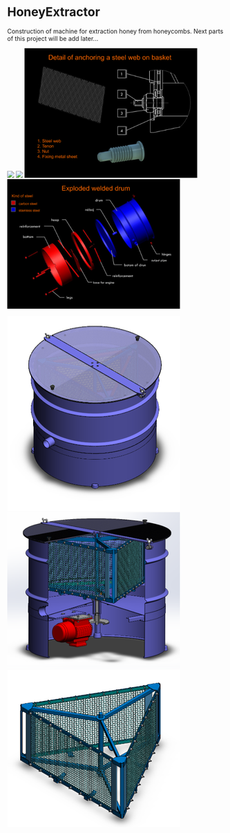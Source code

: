 # HoneyExtractor
Construction of machine for extraction honey from honeycombs. Next parts of this project will be add later...
<p float="left">
  <img src="/Photo/HoneyExtractor_powerpoint_1.png" width="400" />
  <img src="/Photo/HoneyExtractor_powerpoint_2.png" width="400" /> 
  <img src="/Photo/HoneyExtractor_powerpoint_3.png" width="400" />
  <img src="/Photo/HoneyExtractor_powerpoint_4.png" width="400" />
</p>



<p float="left">
  <img src="/HoneyExtractor_1.PNG" width="400" />
  <img src="/HoneyExtractor_2.PNG" width="400" /> 
  <img src="/Basket.PNG" width="400" /> 
</p>
